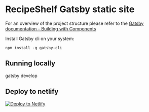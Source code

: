 # RecipeShelf Gatsby static site

For an overview of the project structure please refer to the [Gatsby documentation - Building with Components](https://www.gatsbyjs.org/docs/building-with-components/)

Install Gatsby cli on your system:
```
npm install -g gatsby-cli
```

## Running locally

gatsby develop

## Deploy to netlify

[![Deploy to Netlify](https://www.netlify.com/img/deploy/button.svg)](https://app.netlify.com/start/deploy?repository=https://github.com/recipeshelf/site)
